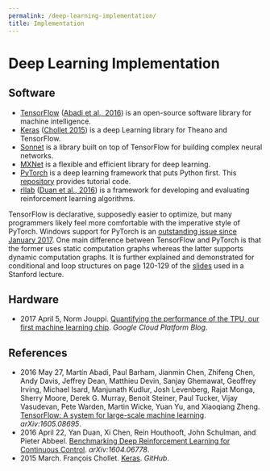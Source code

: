 ```yaml
---
permalink: /deep-learning-implementation/
title: Implementation
---
```

# Deep Learning Implementation

## Software

* [TensorFlow](https://www.tensorflow.org/) ([Abadi et al., 2016](https://arxiv.org/abs/1605.08695)) is an open-source software library for machine intelligence.
* [Keras](https://keras.io/) ([Chollet 2015](https://github.com/fchollet/keras)) is a deep Learning library for Theano and TensorFlow.
* [Sonnet](https://github.com/deepmind/sonnet) is a library built on top of TensorFlow for building complex neural networks.
* [MXNet](http://mxnet.io/) is a flexible and efficient library for deep learning.
* [PyTorch](http://pytorch.org/) is a deep learning framework that puts Python first. This [repository](https://github.com/yunjey/pytorch-tutorial) provides tutorial code.
* [rllab](https://github.com/openai/rllab) ([Duan et al., 2016](https://arxiv.org/abs/1604.06778)) is a framework for developing and evaluating reinforcement learning algorithms.

TensorFlow is declarative, supposedly easier to optimize, but many programmers likely feel more comfortable with the imperative style of PyTorch. Windows support for PyTorch is an [outstanding issue since January 2017](https://github.com/pytorch/pytorch/issues/494). One main difference between TensorFlow and PyTorch is that the former uses static computation graphs whereas the latter supports dynamic computation graphs. It is further explained and demonstrated for conditional and loop structures on page 120-129 of the [slides](http://cs231n.stanford.edu/slides/2017/cs231n_2017_lecture8.pdf) used in a Stanford lecture.

## Hardware

* 2017 April 5, Norm Jouppi. [Quantifying the performance of the TPU, our first machine learning chip](https://cloudplatform.googleblog.com/2017/04/quantifying-the-performance-of-the-TPU-our-first-machine-learning-chip.html). *Google Cloud Platform Blog*.

## References

* 2016 May 27, Martín Abadi, Paul Barham, Jianmin Chen, Zhifeng Chen, Andy Davis, Jeffrey Dean, Matthieu Devin, Sanjay Ghemawat, Geoffrey Irving, Michael Isard, Manjunath Kudlur, Josh Levenberg, Rajat Monga, Sherry Moore, Derek G. Murray, Benoit Steiner, Paul Tucker, Vijay Vasudevan, Pete Warden, Martin Wicke, Yuan Yu, and Xiaoqiang Zheng. [TensorFlow: A system for large-scale machine learning](https://arxiv.org/abs/1605.08695). *arXiv:1605.08695*.
* 2016 April 22, Yan Duan, Xi Chen, Rein Houthooft, John Schulman, and Pieter Abbeel. [Benchmarking Deep Reinforcement Learning for Continuous Control](https://arxiv.org/abs/1604.06778). *arXiv:1604.06778*.
* 2015 March. François Chollet. [Keras](https://github.com/fchollet/keras). *GitHub*.
